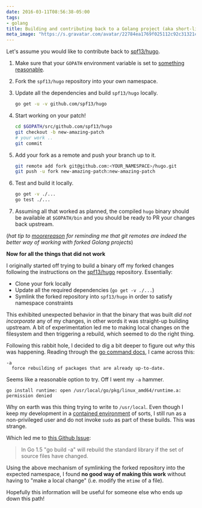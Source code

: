 ```yaml
---
date: 2016-03-11T08:56:38-05:00
tags:
- golang
title: Building and contributing back to a Golang project (aka short-lived forks)
meta_image: "https://s.gravatar.com/avatar/22784ea1769f025112c92c31321c6bf1?s=400"
---
```


Let's assume you would like to contribute back to [spf13/hugo][1].

1. Make sure that your `GOPATH` environment variable is set to [something
   reasonable][2].

1. Fork the `spf13/hugo` repository into your own namespace.

1. Update all the dependencies and build `spf13/hugo` locally.

    ``` bash
    go get -u -v github.com/spf13/hugo
    ```

1. Start working on your patch!

    ``` bash
    cd $GOPATH/src/github.com/spf13/hugo
    git checkout -b new-amazing-patch
    # your work ..
    git commit
    ```

1. Add your fork as a remote and push your branch up to it.

    ``` bash
    git remote add fork git@github.com:<YOUR_NAMESPACE>/hugo.git
    git push -u fork new-amazing-patch:new-amazing-patch
    ```

1. Test and build it locally.

    ``` bash
    go get -v ./...
    go test ./...
    ```

1. Assuming all that worked as planned, the compiled `hugo` binary should be
   available at `$GOPATH/bin` and you should be ready to PR your changes back
   upstream.

(_hat tip to <a href="https://github.com/moorereason"><i class="fa fa-github">
 moorereason</i></a> for reminding me that git remotes are indeed the better
 way of working with forked Golang projects_)


**Now for all the things that did not work**

I originally started off trying to build a binary off my forked changes
following the instructions on the [spf13/hugo][1] repository. Essentially:

- Clone your fork locally
- Update all the required dependencies (`go get -v ./...`)
- Symlink the forked repository into `spf13/hugo` in order to satisfy namespace
constraints

This exhibited unexpected behavior in that the binary that was built _did not
incorporate_ any of my changes, in other words it was straight-up building
upstream. A bit of experimentation led me to making local changes on the
filesystem and then triggering a rebuild, which seemed to do the right thing.

Following this rabbit hole, I decided to dig a bit deeper to figure out _why_
this was happening. Reading through the [go command docs][3], I came across
this:

``` text
-a
  force rebuilding of packages that are already up-to-date.
```

Seems like a reasonable option to try. Off I went my `-a` hammer.

```
go install runtime: open /usr/local/go/pkg/linux_amd64/runtime.a: permission denied
```

Why on earth was this thing trying to write to `/usr/local`. Even though I keep
my development in a [contained environment][4] of sorts, I still run as a
non-privileged user and do not invoke `sudo` as part of these builds. This was
strange.

Which led me to [this Github Issue][5]:

> In Go 1.5 "go build -a" will rebuild the standard library if the set of
> source files have changed.

Using the above mechanism of symlinking the forked repository into the expected
namespace, I found **no good way of making this work** without having to "make
a local change" (i.e. modify the `mtime` of a file).

Hopefully this information will be useful for someone else who ends up down
this path!


[1]: https://github.com/spf13/hugo
[2]: https://golang.org/doc/code.html#GOPATH
[3]: https://golang.org/cmd/go
[4]: https://github.com/marvinpinto/kitchensink
[5]: https://github.com/golang/go/issues/12203

